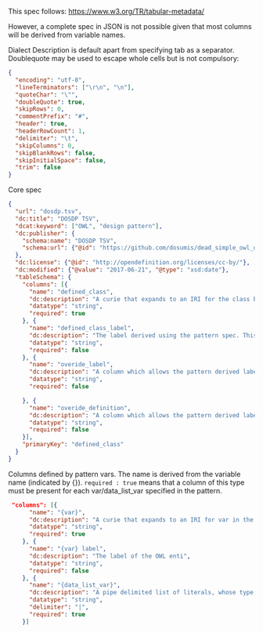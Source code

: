 This spec follows: https://www.w3.org/TR/tabular-metadata/

However, a complete spec in JSON is not possible given that most columns will be derived from variable names.

Dialect Description is default apart from specifying tab as a separator. 
Doublequote may be used to escape whole cells but is not compulsory:

```json
{
  "encoding": "utf-8",
  "lineTerminators": ["\r\n", "\n"],
  "quoteChar": "\"",
  "doubleQuote": true,
  "skipRows": 0,
  "commentPrefix": "#",
  "header": true,
  "headerRowCount": 1,
  "delimiter": "\t",
  "skipColumns": 0,
  "skipBlankRows": false,
  "skipInitialSpace": false,
  "trim": false
}

```

Core spec

```json
{
  "url": "dosdp.tsv",
  "dc:title": "DOSDP TSV",
  "dcat:keyword": ["OWL", "design pattern"],
  "dc:publisher": {
    "schema:name": "DOSDP TSV",
    "schema:url": {"@id": "https://github.com/dosumis/dead_simple_owl_design_patterns/new/master/spec/"}
  }, 
  "dc:license": {"@id": "http://opendefinition.org/licenses/cc-by/"},
  "dc:modified": {"@value": "2017-06-21", "@type": "xsd:date"},
  "tableSchema": {
    "columns": [{
      "name": "defined_class",
      "dc:description": "A curie that expands to an IRI for the class being defined",
      "datatype": "string",
      "required": true
    }, {
      "name": "defined_class_label",
      "dc:description": "The label derived using the pattern spec. This should be left blank",
      "datatype": "string",
      "required": false
    }, {
      "name": "overide_label",
      "dc:description": "A column which allows the pattern derived label to be overriden with a user defined one.",
      "datatype": "string",
      "required": false

    }, {
      "name": "overide_definition",
      "dc:description": "A column which allows the pattern derived label to be overriden with a user defined one.",
      "datatype": "string",
      "required": false
    }],
    "primaryKey": "defined_class"
  }
}
```

Columns defined by pattern vars.  The name is derived from the variable name (indicated by {}).  `required : true` means that a column of this type must be present for each var/data_list_var specified in the pattern.


```json
 "columns": [{
      "name": "{var}",
      "dc:description": "A curie that expands to an IRI for var in the pattern spec.",
      "datatype": "string",
      "required": true
    }, {
      "name": "{var} label",
      "dc:description": "The label of the OWL enti",
      "datatype": "string",
      "required": false
    }, {
      "name": "{data_list_var}",
      "dc:description": "A pipe delimited list of literals, whose type is defined by the data_list_var in the pattern.",
      "datatype": "string",
      "delimiter": "|",
      "required": true
    }]
```
